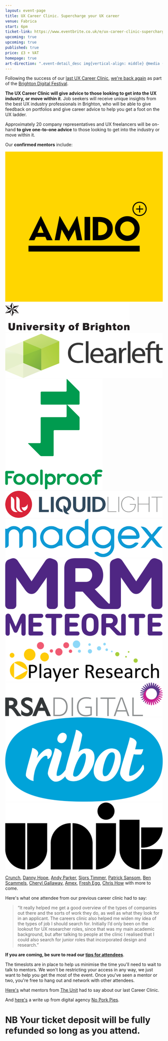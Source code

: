```yaml
---
layout: event-page  
title: UX Career Clinic. Supercharge your UX career
venue: Fabrica
start: 6pm
ticket-link: https://www.eventbrite.co.uk/e/ux-career-clinic-supercharge-your-ux-career-tickets-26635008026
upcoming: true 
upcoming: true
published: true
price: £3 + VAT
homepage: true
art-direction: ".event-detail_desc img{vertical-align: middle} @media (max-width: 64rem) {.event-detail_desc img{width: 20%;} .event-detail_desc img[src*=wide]{width: 40%}} @media (min-width: 65rem) {.event-detail_desc img{width: 10%;} .event-detail_desc img[src*=wide]{width: 20%}} blockquote {line-height: 1.75; margin: 0; font-style: italic; font-size: 1rem}"
---
```


Following the success of our [last UX Career Clinic](http://www.nppdigital.com/blog/user-experience/ux-brighton-career-clinic-2014/), [we're back again](http://brightondigitalfestival.co.uk/event/ux-career-clinic-supercharge-ux-career/) as part of the [Brighton Digital Festival](http://brightondigitalfestival.co.uk/).

<strong>The UX Career Clinic will give advice to those looking to get into the UX industry, or move within it</strong>. Job seekers will receive unique insights from the best UX industry professionals in Brighton, who will be able to give feedback on portfolios and give career advice to help you get a foot on the UX ladder.

Approximately 20 company representatives and UX freelancers will be on-hand <strong>to give one-to-one advice</strong> to those looking to get into the industry or move within it.

Our <strong>confirmed mentors</strong> include:

[![Amido](../assets/2016-careers-clinic/amido.png)](http://www.amido.com/)
[![University of Brighton](../assets/2016-careers-clinic/uob.wide.svg)](https://www.brighton.ac.uk)
[![Clearleft](../assets/2016-careers-clinic/clearleft.wide.svg)](http://clearleft.com)
[![Foolproof](../assets/2016-careers-clinic/foolproof.svg)](http://www.foolproof.co.uk/)
[![Liquid Light](../assets/2016-careers-clinic/liquid_light.wide.svg)](https://www.liquidlight.co.uk/)
[![Madgex](../assets/2016-careers-clinic/madgex.wide.svg)](http://www.madgex.com/)
[![MRM Meteorite](../assets/2016-careers-clinic/mrm.svg)](http://www.mrm-meteorite.com/)
[![Player Research](../assets/2016-careers-clinic/player_research.wide.png)](http://www.playerresearch.com/)
[![RSA Digital](../assets/2016-careers-clinic/rsa_digital.wide.svg)](https://rsa.digital/)
[![Ribot](../assets/2016-careers-clinic/ribot.svg)](http://ribot.co.uk)
[![The Unit](../assets/2016-careers-clinic/the_unit.svg)](http://www.theunit.co.uk/)

[Crunch](https://www.crunch.co.uk/), [Danny Hope](http://dannyhope.co.uk/), [Andy Parker](http://byandyparker.com/), [Sjors Timmer](http://notura.com/), [Patrick Sansom](https://www.linkedin.com/in/patricksansomdesigner), [Ben Scammels](http://www.benscammelsdesign.com/), [Cheryl Gallaway](http://cherylgallaway.com/), [Amex](https://www.americanexpress.com/uk/), [Fresh Egg](http://www.freshegg.co.uk/), [Chris How](https://www.linkedin.com/in/chrishow) with more to come.

Here's what one attendee from our previous career clinic had to say:

<blockquote>&ldquo;It really helped me get a good overview of the types of companies out there and the sorts of work they do, as well as what they look for in an applicant. The careers clinic also helped me widen my idea of the types of job I should search for. Initially I’d only been on the lookout for UX researcher roles, since that was my main academic background, but after talking to people at the clinic I realised that I could also search for junior roles that incorporated design and research.&rdquo;</blockquote>

<strong>If you are coming, be sure to read our [tips for attendees](/careers-clinic-2016-attendees-guide)</strong>.

The timeslots are in place to help us minimise the time you'll need to wait to talk to mentors. We won't be restricting your access in any way, we just want to help you get the most of the event. Once you've seen a mentor or two, you're free to hang out and network with other attendees.

[Here's](http://www.theunit.co.uk/our-thinking/2015/portfolio-clinic-at-ux-brighton) what mentors from [The Unit](http://www.theunit.co.uk) had to say about our last Career Clinic.

And [here's](http://www.nppdigital.com/blog/user-experience/ux-brighton-career-clinic-2014/) a write up from digital agency [No Pork Pies](http://www.noporkpies.com/).

# NB Your ticket deposit will be fully refunded so long as you attend. 
